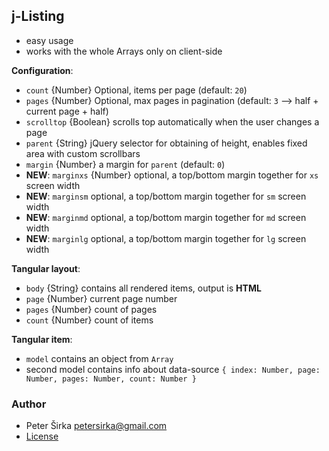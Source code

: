 ## j-Listing

- easy usage
- works with the whole Arrays only on client-side

__Configuration__:

- `count` {Number} Optional, items per page (default: `20`)
- `pages` {Number} Optional, max pages in pagination (default: `3` --> half + current page + half)
- `scrolltop` {Boolean} scrolls top automatically when the user changes a page
- `parent` {String} jQuery selector for obtaining of height, enables fixed area with custom scrollbars
- `margin` {Number} a margin for `parent` (default: `0`)
- __NEW__: `marginxs` {Number} optional, a top/bottom margin together for `xs` screen width
- __NEW__: `marginsm` optional, a top/bottom margin together for `sm` screen width
- __NEW__: `marginmd` optional, a top/bottom margin together for `md` screen width
- __NEW__: `marginlg` optional, a top/bottom margin together for `lg` screen width

__Tangular layout__:

- `body` {String} contains all rendered items, output is __HTML__
- `page` {Number} current page number
- `pages` {Number} count of pages
- `count` {Number} count of items

__Tangular item__:

- `model` contains an object from `Array`
- second model contains info about data-source `{ index: Number, page: Number, pages: Number, count: Number }`

### Author

- Peter Širka <petersirka@gmail.com>
- [License](https://www.totaljs.com/license/)